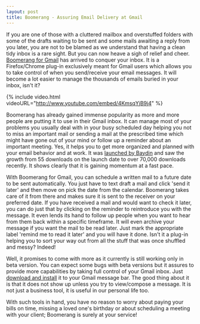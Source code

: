```yaml
---
layout: post
title: Boomerang - Assuring Email Delivery at Gmail
---
```


If you are one of those with a cluttered mailbox and overstuffed folders with some of the drafts waiting to be sent and some mails awaiting a reply from you later, you are not to be blamed as we understand that having a clean tidy inbox is a rare sight. But you can now heave a sigh of relief and cheer. <a href="http://www.boomeranggmail.com/">Boomerang for Gmail</a> has arrived to conquer your inbox. It is a Firefox/Chrome plug-in exclusively meant for Gmail users which allows you to take control of when you send/receive your email messages. It will become a lot easier to manage the thousands of emails buried in your inbox, isn't it?

{% include video.html videoURL="http://www.youtube.com/embed/4KmsqYjB9j4" %}

Boomerang has already gained immense popularity as more and more people are putting it to use in their Gmail inbox. It can manage most of your problems you usually deal with in your busy scheduled day helping you not to miss an important mail or sending a mail at the prescribed time which might have gone out of your mind or follow up a reminder about an important meeting. Yes, it helps you to get more organized and planned with your email behavior and at work. It was <a href="http://baydin.com/blog/2010/09/from-55-to-70000-downloads-in-30-days/">launched by Baydin</a> and saw the growth from 55 downloads on the launch date to over 70,000 downloads recently. It shows clearly that it is gaining momentum at a fast pace.

With Boomerang for Gmail, you can schedule a written mail to a future date to be sent automatically. You just have to text draft a mail and click 'send it later' and then move on pick the date from the calendar. Boomerang takes care of it from there and makes sure it is sent to the receiver on your preferred date. If you have received a mail and would want to check it later, you can do just that by clicking on the reminder to reintroduce you with the message. It even lends its hand to follow up people when you want to hear from them back within a specific timeframe. It will even archive your message if you want the mail to be read later. Just mark the appropriate label 'remind me to read it later' and you will have it done. Isn't it a plug-in helping you to sort your way out from all the stuff that was once shuffled and messy? Indeed!

Well, it promises to come with more as it currently is still working only in beta version. You can expect some bugs with beta versions but it assures to provide more capabilities by taking full control of your Gmail inbox. Just <a href="http://www.boomeranggmail.com/download.html">download and install</a> it to your Gmail message bar. The good thing about it is that it does not show up unless you try to view/compose a message. It is not just a business tool, it is useful in our personal life too. 

With such tools in hand, you have no reason to worry about paying your bills on time, missing a loved one's birthday or about scheduling a meeting with your client; Boomerang is surely at your service!
